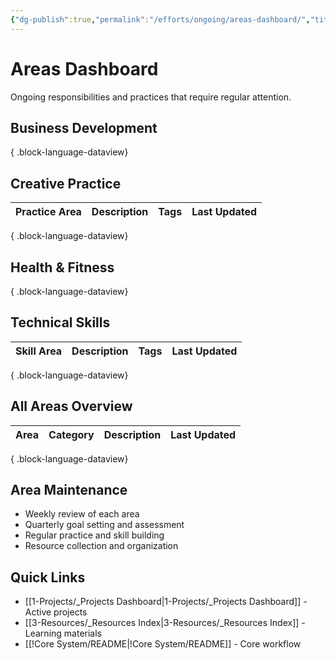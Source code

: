 ```yaml
---
{"dg-publish":true,"permalink":"/efforts/ongoing/areas-dashboard/","title":"Areas Dashboard","tags":["📍_MOC","🌲_Evergreen","📍_META"],"updated":"2025-10-24T13:39:09.202-07:00"}
---
```



# Areas Dashboard

Ongoing responsibilities and practices that require regular attention.

## Business Development


{ .block-language-dataview}

## Creative Practice

| Practice Area | Description | Tags | Last Updated |
| ------------- | ----------- | ---- | ------------ |

{ .block-language-dataview}

## Health & Fitness


{ .block-language-dataview}

## Technical Skills

| Skill Area | Description | Tags | Last Updated |
| ---------- | ----------- | ---- | ------------ |

{ .block-language-dataview}

## All Areas Overview

| Area | Category | Description | Last Updated |
| ---- | -------- | ----------- | ------------ |

{ .block-language-dataview}

## Area Maintenance
- Weekly review of each area
- Quarterly goal setting and assessment
- Regular practice and skill building
- Resource collection and organization

## Quick Links
- [[1-Projects/_Projects Dashboard\|1-Projects/_Projects Dashboard]] - Active projects
- [[3-Resources/_Resources Index\|3-Resources/_Resources Index]] - Learning materials
- [[!Core System/README\|!Core System/README]] - Core workflow
